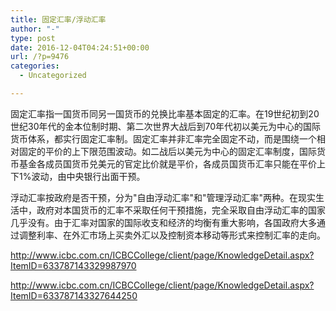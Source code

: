 ```yaml
---
title: 固定汇率/浮动汇率
author: "-"
type: post
date: 2016-12-04T04:24:51+00:00
url: /?p=9476
categories:
  - Uncategorized

---
```

固定汇率指一国货币同另一国货币的兑换比率基本固定的汇率。在19世纪初到20世纪30年代的金本位制时期、第二次世界大战后到70年代初以美元为中心的国际货币体系，都实行固定汇率制。固定汇率并非汇率完全固定不动，而是围绕一个相对固定的平价的上下限范围波动。如二战后以美元为中心的固定汇率制度，国际货币基金各成员国货币兑美元的官定比价就是平价，各成员国货币汇率只能在平价上下1%波动，由中央银行出面干预。


浮动汇率按政府是否干预，分为"自由浮动汇率"和"管理浮动汇率"两种。在现实生活中，政府对本国货币的汇率不采取任何干预措施，完全采取自由浮动汇率的国家几乎没有。由于汇率对国家的国际收支和经济的均衡有重大影响，各国政府大多通过调整利率、在外汇市场上买卖外汇以及控制资本移动等形式来控制汇率的走向。


http://www.icbc.com.cn/ICBCCollege/client/page/KnowledgeDetail.aspx?ItemID=633787143329987970

http://www.icbc.com.cn/ICBCCollege/client/page/KnowledgeDetail.aspx?ItemID=633787143327644250